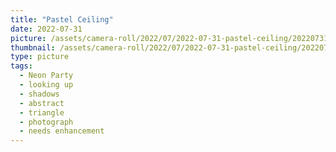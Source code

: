```yaml
---
title: "Pastel Ceiling"
date: 2022-07-31
picture: /assets/camera-roll/2022/07/2022-07-31-pastel-ceiling/20220731_063731018_iOS.jpg
thumbnail: /assets/camera-roll/2022/07/2022-07-31-pastel-ceiling/20220731_063731018_iOS-thumbnail.jpg
type: picture
tags:
  - Neon Party
  - looking up
  - shadows
  - abstract
  - triangle
  - photograph
  - needs enhancement
---
```


